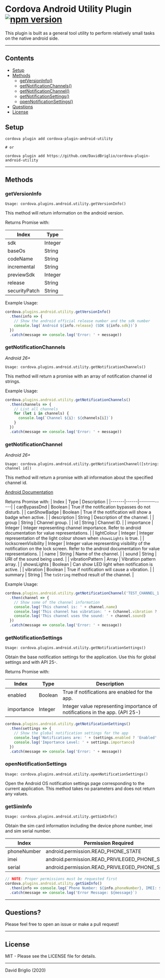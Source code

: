 # Cordova Android Utility Plugin [![npm version](https://badge.fury.io/js/cordova-plugin-android-utility.svg)](https://badge.fury.io/js/cordova-plugin-android-utility)

This plugin is built as a general tool utility to perform relatively small tasks on the native android side.

---

## Contents

- [Setup](#Setup)
- [Methods](#methods)
  - [getVersionInfo()](#getVersionInfo)
  - [getNotificationChannels()](#getNotificationChannels)
  - [getNotificationChannel()](#getNotificationChannel)
  - [getNotificationSettings()](#getNotificationSettings)
  - [openNotificationSettings()](#openNotificationSettings)
- [Questions](#Questions?)
- [License](#License)

## Setup

```shell
cordova plugin add cordova-plugin-android-utility

# or

cordova plugin add https://github.com/DavidBriglio/cordova-plugin-android-utility
```

---

## Methods

### getVersionInfo

`Usage: cordova.plugins.android.utility.getVersionInfo()`

This method will return information on the android version.

Returns Promise with:

| Index | Type |
|-------|------|
| sdk | Integer |
| baseOs | String |
| codeName | String |
| incremental | String |
| previewSdk | Integer |
| release | String |
| securityPatch | String |

Example Usage:

```javascript
cordova.plugins.android.utility.getVersionInfo()
  .then(info => {
    // Show the android official release number and the sdk number
    console.log(`Android ${info.release} (SDK ${info.sdk})`)
  })
  .catch(message => console.log('Error: ' + message))
```

### getNotificationChannels

*Android 26+*

`Usage: cordova.plugins.android.utility.getNotificationChannels()`

This method will return a promise with an array of notification channel id strings.

Example Usage:

```javascript
cordova.plugins.android.utility.getNotificationChannels()
  .then(channels => {
    // List all channels
    for (let i in channels) {
      console.log(`Channel ${i}: ${channels[i]}`)
    }
  })
  .catch(message => console.log('Error: ' + message))
```

### getNotificationChannel

*Android 26+*

`Usage: cordova.plugins.android.utility.getNotificationChannel([string: channel id])`

This method will return a promise with all information about the specified channel id.

[Android Documentation](https://developer.android.com/reference/android/app/NotificationChannel)

Returns Promise with:
| Index | Type | Description |
|-------|------|-------------|
| canBypassDnd | Boolean | True if the notification bypasses do not disturb. |
| canShowBadge | Boolean | True if the notification will show a badge when active. |
| description | String | Description of the channel. |
| group | String | Channel group. |
| id | String | Channel ID. |
| importance | Integer | Integer representing channel importance. Refer to android documentation for value representations. |
| lightColour | Integer | Integer representation of the light colour shown when `showsLights` is true. |
| lockscreenVisibility | Integer | Integer value representing visibility of the notification on the lock screen. Refer to the android documentation for value representations. |
| name | String | Name of the channel. |
| sound | String | URI of the sound being used. |
| vibrationPattern | Array | Vibration pattern array. |
| showsLights | Boolean | Can show LED light when notification is active. |
| vibration | Boolean | True if notification will cause a vibration. |
| summary | String | The `toString` method result of the channel. |

Example Usage:

```javascript
cordova.plugins.android.utility.getNotificationChannel('TEST_CHANNEL_1')
  .then(channel => {
    // Show some of the channel information
    console.log('This channel is: ' + channel.name)
    console.log('This channel has vibration: ' + (channel.vibration ? 'Enabled' : 'Disabled'))
    console.log('This channel uses the sound: ' + channel.sound)
  })
  .catch(message => console.log('Error: ' + message))
```

### getNotificationSettings

`Usage: cordova.plugins.android.utility.getNotificationSettings()`

Obtain the base notification settings for the application. Use this for global settings and with API 25-.

Returns Promise with:

| Index | Type | Description |
|-------|------|-------------|
| enabled | Boolean | True if notifications are enabled for the app. |
| importance | Integer | Integer value representing importance of notifications in the app. (API 25-) |

```javascript
cordova.plugins.android.utility.getNotificationSettings()
  .then(settings => {
    // Show the global notification settings for the app
    console.log('Notifications are: ' + (settings.enabled ? 'Enabled' : 'Disabled'))
    console.log('Importance Level: ' + settings.importance)
  })
  .catch(message => console.log('Error: ' + message))
```

### openNotificationSettings

`Usage: cordova.plugins.android.utility.openNotificationSettings()`

Open the Android OS notification settings page corresponding to the current application. This method takes no parameters and does not return any values.

### getSimInfo

`Usage: cordova.plugins.android.utility.getSimInfo()`

Obtain the sim card information including the device phone number, imei and sim serial number.

| Index | Permission Required |
|-------|---------------------|
| phoneNumber | android.permission.READ_PHONE_STATE |
| imei | android.permission.READ_PRIVILEGED_PHONE_STATE |
| serial | android.permission.READ_PRIVILEGED_PHONE_STATE |

```javascript
// NOTE: Proper permissions must be requested first
cordova.plugins.android.utility.getSimInfo()
  .then(info => console.log(`Phone Number: ${info.phoneNumber}, IMEI: ${info.imei}, Serial#:${serial}`))
  .catch(message => console.log('Error Message: ${message}`)
```

---

## Questions?

Please feel free to open an issue or make a pull request!

---

## License

MIT - Please see the LICENSE file for details.

---

David Briglio (2020)
